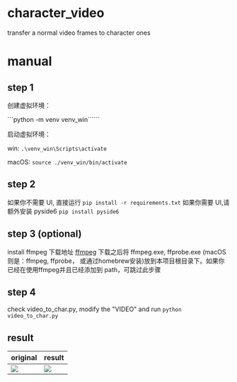 # character_video
 transfer a normal video frames to character ones 

# manual
## step 1
创建虚拟环境：

```python -m venv venv_win``````

启动虚拟环境：

win: ```.\venv_win\Scripts\activate```

macOS: ```source ./venv_win/bin/activate```

## step 2
如果你不需要 UI, 直接运行
```pip install -r requirements.txt```
如果你需要 UI,请额外安装 pyside6
```pip install pyside6```

## step 3 (optional)
install ffmpeg
下载地址 [ffmpeg](https://www.ffmpeg.org/download.html) 下载之后将 ffmpeg.exe, ffprobe.exe (macOS则是：ffmpeg, ffprobe， 或通过homebrew安装)放到本项目根目录下。如果你已经在使用ffmpeg并且已经添加到 path，可跳过此步骤

## step 4
check video_to_char.py, modify the "VIDEO" and run ```python video_to_char.py ```

## result
| original| result |
|----------|----------|
| ![](https://github.com/craii/character_video/blob/main/original.png)|![](https://github.com/craii/character_video/blob/main/result.png) |
